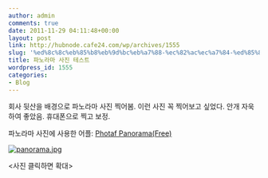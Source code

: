```yaml
---
author: admin
comments: true
date: 2011-11-29 04:11:48+00:00
layout: post
link: http://hubnode.cafe24.com/wp/archives/1555
slug: '%ed%8c%8c%eb%85%b8%eb%9d%bc%eb%a7%88-%ec%82%ac%ec%a7%84-%ed%85%8c%ec%8a%a4%ed%8a%b8'
title: 파노라마 사진 테스트
wordpress_id: 1555
categories:
- Blog
---
```


회사 뒷산을 배경으로 파노라마 사진 찍어봄.
이런 사진 꼭 찍어보고 싶었다. 
안개 자욱하여 좋았음.
휴대폰으로 찍고 보정.

파노라마 사진에 사용한 어플: [Photaf Panorama(Free)](https://market.android.com/details?id=obg1.Photaf&feature=search_result#?t=W251bGwsMSwxLDEsIm9iZzEuUGhvdGFmIl0.)

[![panorama.jpg](http://lh5.ggpht.com/-pkHcAYtbxoo/TtRXmLCUsWI/AAAAAAAACJk/F4FlhguNGf8/w900/panorama.jpg)](http://lh5.ggpht.com/-pkHcAYtbxoo/TtRXmLCUsWI/AAAAAAAACJk/F4FlhguNGf8/panorama.jpg) 

<사진 클릭하면 확대>

